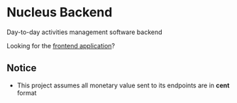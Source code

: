 # Nucleus Backend
Day-to-day activities management software backend

Looking for the [frontend application](https://github.com/ahmard/nucleus-frontend)?

## Notice 
* This project assumes all monetary value sent to its endpoints are in **cent** format
